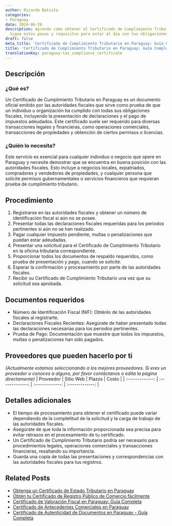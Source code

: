 ```yaml
---
author: Ricardo Batista
categories:
- Paraguay
date: 2024-06-28
description: Aprende cómo obtener el Certificado de Cumplimiento Tributario en Paraguay.
  Sigue estos pasos y requisitos para estar al día con tus obligaciones fiscales.
draft: false
meta_title: 'Certificado de Cumplimiento Tributario en Paraguay: Guía Completa'
title: 'Certificado de Cumplimiento Tributario en Paraguay: Guía Completa'
translationKey: paraguay-tax_compliance_certificate
---
```



## Descripción
### ¿Qué es?
Un Certificado de Cumplimiento Tributario en Paraguay es un documento oficial emitido por las autoridades fiscales que sirve como prueba de que un individuo u organización ha cumplido con todas sus obligaciones fiscales, incluyendo la presentación de declaraciones y el pago de impuestos adeudados. Este certificado suele ser requerido para diversas transacciones legales y financieras, como operaciones comerciales, transacciones de propiedades y obtención de ciertos permisos o licencias.

### ¿Quién lo necesita?
Este servicio es esencial para cualquier individuo o negocio que opere en Paraguay y necesite demostrar que se encuentra en buena posición con las autoridades fiscales. Esto incluye a negocios locales, expatriados, compradores y vendedores de propiedades, y cualquier persona que solicite permisos gubernamentales o servicios financieros que requieran prueba de cumplimiento tributario.

## Procedimiento

1. Registrarse en las autoridades fiscales y obtener un número de identificación fiscal si aún no se posee.
2. Presentar todas las declaraciones fiscales requeridas para los periodos pertinentes si aún no se han realizado.
3. Pagar cualquier impuesto pendiente, multas o penalizaciones que puedan estar adeudadas.
4. Presentar una solicitud para el Certificado de Cumplimiento Tributario en la oficina tributaria correspondiente.
5. Proporcionar todos los documentos de respaldo requeridos, como prueba de presentación y pago, cuando se solicite.
6. Esperar la confirmación y procesamiento por parte de las autoridades fiscales.
7. Recibir su Certificado de Cumplimiento Tributario una vez que su solicitud sea aprobada.

## Documentos requeridos

- Número de Identificación Fiscal (NIF): Obténlo de las autoridades fiscales al registrarte.
- Declaraciones Fiscales Recientes: Asegúrate de haber presentado todas las declaraciones necesarias para los periodos pertinentes.
- Prueba de Pago: Documentación que muestre que todos los impuestos, multas o penalizaciones han sido pagados.

## Proveedores que pueden hacerlo por ti
_(Actualmente estamos seleccionando a los mejores proveedores. Si eres un proveedor o conoces a alguno, por favor contáctanos o edita la página directamente)_
| Proveedor        |     Sitio Web     |     Plazos    |       Costo      |
| :-------------: | :-------------: |  :-------------: | :-------------: |

## Detalles adicionales

- El tiempo de procesamiento para obtener el certificado puede variar dependiendo de la completitud de la solicitud y la carga de trabajo de las autoridades fiscales.
- Asegúrate de que toda la información proporcionada sea precisa para evitar retrasos en el procesamiento de tu certificado.
- Un Certificado de Cumplimiento Tributario podría ser necesario para procedimientos legales, operaciones comerciales y transacciones financieras, resaltando su importancia.
- Guarda una copia de todas las presentaciones y correspondencias con las autoridades fiscales para tus registros.


## Related Posts

- [Obtenga un Certificado de Estado Tributario en Paraguay](https://tramitit.com/es/guides/paraguay/certificado_de_situación_tributaria/)
- [Obtén tu Certificado de Registro Público de Comercio fácilmente](https://tramitit.com/es/guides/paraguay/certificado_de_inscripción_en_el_registro_público_de_comercio/)
- [Certificado de Valoración Fiscal en Paraguay: Guía Completa](https://tramitit.com/es/guides/paraguay/certificado_de_avalúo_fiscal/)
- [Certificado de Antecedentes Comerciales en Paraguay](https://tramitit.com/es/guides/paraguay/certificado_de_antecedentes_comerciales/)
- [Certificado de Autenticidad de Documentos en Paraguay - Guía Completa](https://tramitit.com/es/guides/paraguay/certificado_de_autenticidad_de_documentos/)